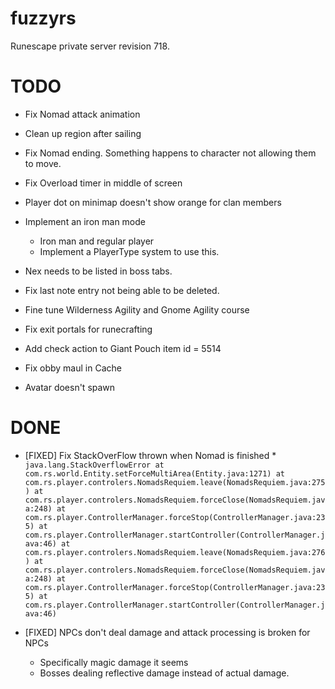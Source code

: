 # fuzzyrs
Runescape private server revision 718. 

# TODO

* Fix Nomad attack animation
* Clean up region after sailing
* Fix Nomad ending. Something happens to character not allowing them to move.
* Fix Overload timer in middle of screen

* Player dot on minimap doesn't show orange for clan members
* Implement an iron man mode
    * Iron man and regular player
    * Implement a PlayerType system to use this.

* Nex needs to be listed in boss tabs.
* Fix last note entry not being able to be deleted.
* Fine tune Wilderness Agility and Gnome Agility course
* Fix exit portals for runecrafting
* Add check action to Giant Pouch item id = 5514
* Fix obby maul in Cache
* Avatar doesn't spawn


# DONE

* [FIXED] Fix StackOverFlow thrown when Nomad is finished
    *
	    ```
    	java.lang.StackOverflowError
    	at com.rs.world.Entity.setForceMultiArea(Entity.java:1271)
    	at com.rs.player.controlers.NomadsRequiem.leave(NomadsRequiem.java:275)
    	at com.rs.player.controlers.NomadsRequiem.forceClose(NomadsRequiem.java:248)
    	at com.rs.player.ControllerManager.forceStop(ControllerManager.java:235)
    	at com.rs.player.ControllerManager.startController(ControllerManager.java:46)
    	at com.rs.player.controlers.NomadsRequiem.leave(NomadsRequiem.java:276)
    	at com.rs.player.controlers.NomadsRequiem.forceClose(NomadsRequiem.java:248)
    	at com.rs.player.ControllerManager.forceStop(ControllerManager.java:235)
    	at com.rs.player.ControllerManager.startController(ControllerManager.java:46)
    	```


* [FIXED] NPCs don't deal damage and attack processing is broken for NPCs
    * Specifically magic damage it seems
    * Bosses dealing reflective damage instead of actual damage.